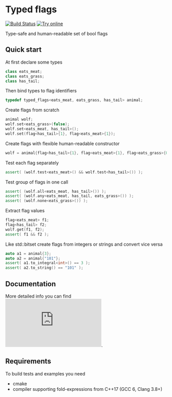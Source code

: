 # Typed flags
[![Build Status](https://travis-ci.org/compmaniak/typed_flags.svg?branch=master)](https://travis-ci.org/compmaniak/typed_flags)
[![Try online](https://img.shields.io/badge/Try-online-4DB6AC.svg)](http://melpon.org/wandbox/permlink/55g1czUjwSFO8LS1)

Type-safe and human-readable set of bool flags

## Quick start

At first declare some types
```cpp
class eats_meat;
class eats_grass;
class has_tail;
```
Then bind types to flag identifiers
```cpp
typedef typed_flags<eats_meat, eats_grass, has_tail> animal;
```
Create flags from scratch
```cpp
animal wolf;
wolf.set<eats_grass>(false);
wolf.set<eats_meat, has_tail>();
wolf.set(flag<has_tail>{1}, flag<eats_meat>{1});
```
Create flags with flexible human-readable constructor
```cpp
wolf = animal{flag<has_tail>{1}, flag<eats_meat>{1}, flag<eats_grass>{0}};
```
Test each flag separately
```cpp
assert( (wolf.test<eats_meat>() && wolf.test<has_tail>()) );
```
Test group of flags in one call
```cpp
assert( (wolf.all<eats_meat, has_tail>()) );
assert( (wolf.any<eats_meat, has_tail, eats_grass>()) );
assert( (wolf.none<eats_grass>()) );
```
Extract flag values
```cpp
flag<eats_meat> f1;
flag<has_tail> f2;
wolf.get(f1, f2);
assert( f1 && f2 );
```
Like std::bitset create flags from integers or strings and convert vice versa
```cpp
auto a1 = animal{3};
auto a2 = animal{"101"};
assert( a1.to_integral<int>() == 3 );
assert( a2.to_string() == "101" );
```

## Documentation

More detailed info you can find ![here](https://compmaniak.github.io/typed_flags/classtyped__flags.html).

## Requirements

To build tests and examples you need
* cmake
* compiler supporting fold-expressions from C++17 (GCC 6, Clang 3.8+)

